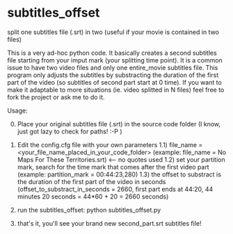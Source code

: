 subtitles_offset
================

split one subtitles file (.srt) in two (useful if your movie is contained in two files)

This is a very ad-hoc python code. It basically creates a second subtitles file starting from your imput mark (your splitting time point).
It is a common issue to have two video files and only one entire_movie subtitles file. This program only adjusts the subtitles by substracting the duration of the first part of the video (so subtitles of second part start at 0 time).
If you want to make it adaptable to more situations (ie. video splitted in N files) feel free to fork the project or ask me to do it.

Usage:

0) Place your original subtitles file (.srt) in the source code folder (I know, just got lazy to check for paths! :-P )

1) Edit the config.cfg file with your own parameters
1.1) file_name = <your_file_name_placed_in_your_code_folder> (example: file_name = No Maps For These Territories.srt) <-- no quotes used
1.2) set your partition mark, search for the time mark that comes after the first video part (example: partition_mark = 00:44:23,280)
1.3) the offset to substract is the duration of the first part of the video in seconds (offset_to_substract_in_seconds = 2660, first part ends at 44:20, 44 minutes 20 seconds = 44*60 + 20 = 2660 seconds)

2) run the subtitles_offset: python subtitles_offset.py

3) that's it, you'll see your brand new second_part.srt subtitles file!
